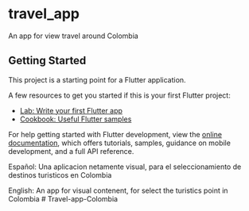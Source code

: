 # travel_app

An app for view travel around Colombia

## Getting Started

This project is a starting point for a Flutter application.

A few resources to get you started if this is your first Flutter project:

- [Lab: Write your first Flutter app](https://docs.flutter.dev/get-started/codelab)
- [Cookbook: Useful Flutter samples](https://docs.flutter.dev/cookbook)

For help getting started with Flutter development, view the
[online documentation](https://docs.flutter.dev/), which offers tutorials,
samples, guidance on mobile development, and a full API reference.

Español:
Una aplicacion netamente visual, para el seleccionamiento de destinos turisticos en Colombia

English:
An app for visual contenent, for select the turistics point in Colombia # Travel-app-Colombia
